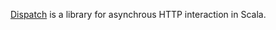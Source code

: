 [Dispatch][1] is a library for asynchrous HTTP interaction in Scala.

[1]: http://dispatch.databinder.net/Dispatch.html
